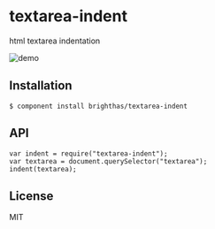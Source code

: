 
# textarea-indent

  html textarea indentation

![demo](https://raw.github.com/brighthas/textarea-indent/out.gif)


## Installation

    $ component install brighthas/textarea-indent

## API

    var indent = require("textarea-indent");
    var textarea = document.querySelector("textarea");
    indent(textarea);
    
## License

  MIT
